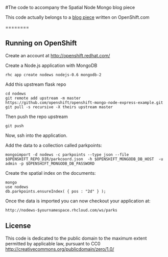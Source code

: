 #The code to accompany the Spatial Node Mongo blog piece

This code actually belongs to a [blog piece](https://openshift.redhat.com/community/blogs/using-nodejs-mongodb-express-for-your-spatial-web-service-and-its-free) written on OpenShift.com 

========

Running on OpenShift
----------------------------

Create an account at http://openshift.redhat.com/

Create a Node.js application with MongoDB

    rhc app create nodews nodejs-0.6 mongodb-2

Add this upstream flask repo


    cd nodews
    git remote add upstream -m master https://github.com/openshift/openshift-mongo-node-express-example.git
    git pull -s recursive -X theirs upstream master
    
Then push the repo upstream

    git push
    

Now, ssh into the application.

Add the data to a collection called parkpoints:

    mongoimport -d nodews -c parkpoints --type json --file $OPENSHIFT_REPO_DIR/parkcoord.json  -h $OPENSHIFT_MONGODB_DB_HOST  -u admin -p $OPENSHIFT_MONGODB_DB_PASSWORD

    
Create the spatial index on the documents:

    mongo
    use nodews
    db.parkpoints.ensureIndex( { pos : "2d" } );

Once the data is imported you can now checkout your application at:

    http://nodews-$yournamespace.rhcloud.com/ws/parks


License
-------

This code is dedicated to the public domain to the maximum extent
permitted by applicable law, pursuant to CC0
http://creativecommons.org/publicdomain/zero/1.0/
